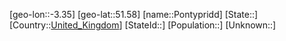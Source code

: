 ﻿---
location: [51.58,-3.35]
type: City
tags:
- geo/City


SpocWebEntityId: 33452
isDeleted: false
confidential: public

---
[geo-lon::-3.35]
[geo-lat::51.58]
[name::Pontypridd]
[State::]
[Country::[United_Kingdom](geo/Continent/Europe/United_Kingdom.md)]
[StateId::]
[Population::]
[Unknown::]

